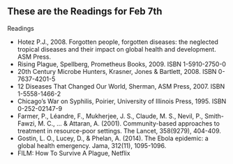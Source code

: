 
## These are the Readings for Feb 7th

Readings  
- Hotez P.J., 2008. Forgotten people, forgotten diseases: the neglected tropical diseases and their impact on global health and development. ASM Press.   
- Rising Plague, Spellberg, Prometheus Books, 2009. ISBN 1-5910-2750-0   
- 20th Century Microbe Hunters, Krasner, Jones & Bartlett, 2008. ISBN   0-7637-4201-5  
- 12 Diseases That Changed Our World, Sherman, ASM Press, 2007. ISBN   1-5558-1466-2  
- Chicago’s War on Syphilis, Poirier, University of Illinois Press, 1995. ISBN 0-252-02147-9  
- Farmer, P., Léandre, F., Mukherjee, J. S., Claude, M. S., Nevil, P., Smith-Fawzi, M. C., ... & Attaran, A. (2001). Community-based approaches to    treatment in resource-poor settings. The Lancet, 358(9279), 404-409.
- Gostin, L. O., Lucey, D., & Phelan, A. (2014). The Ebola epidemic: a global health emergency. Jama, 312(11), 1095-1096.  
- FILM: How To Survive A Plague, Netflix  

